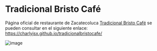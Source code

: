 # Tradicional Bristo Café

Página oficial de restaurante de Zacatecoluca [Tradicional Bristo Café](hhttps://charlyjsx.github.io/tradicionalbristocafe/) se pueden consultar en el siguiente enlace: https://charlyjsx.github.io/tradicionalbristocafe/


![image](https://user-images.githubusercontent.com/77645310/200068599-8de7ed99-7afb-4550-8f80-c8341beae979.png)
